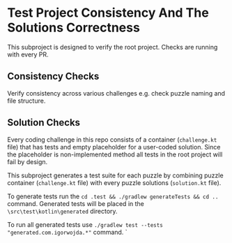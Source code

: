 # Test Project Consistency And The Solutions Correctness

This subproject is designed to verify the root project. Checks are running with every PR.

## Consistency Checks

Verify consistency across various challenges e.g. check puzzle naming and file structure.

## Solution Checks

Every coding challenge in this repo consists of a container (`challenge.kt` file) that has tests and
empty placeholder for a user-coded solution. Since the placeholder is non-implemented method
all tests in the root project will fail by design.

This subproject generates a test suite for each puzzle by combining puzzle container (`challenge.kt` file) with
every puzzle solutions (`solution.kt` file).

To generate tests run the `cd .test && ./gradlew generateTests && cd ..` command.
Generated tests will be placed in the `\src\test\kotlin\generated` directory.

To run all generated tests use `./gradlew test --tests "generated.com.igorwojda.*"` command.
`





